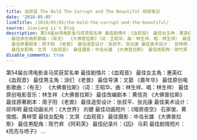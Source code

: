 ```yaml
---
title: 血观音 The Bold The Corrupt and The Beautiful 视频笔记
date: '2018-05-05'
linkTitle: /2018/05/05/the-bold-the-corrupt-and-the-beautiful/
source: Jiaxiang Li's Blog
description: 第54届台湾电影金马奖获奖名单 最佳剧情片：《血观音》 最佳女主角：惠英红《血观音》 最佳男主角：涂们 《老兽》 最佳导演：文晏 《嘉年华》
  最佳原创电影歌曲：〈有无〉 《大佛普拉斯》（词：王昭华、曲：林生祥、唱：林生祥） 最佳原创电影音乐：林生祥 《大佛普拉斯》 最佳改编剧本：黄信尧 《大佛普拉斯》
  最佳原著剧本：周子阳 《老兽》 最佳造型设计：张叔平、张兆康 最佳美术设计： 邱伟明 最佳动画长片：《大世界》 刘健 最佳动画短片：《暗房夜空》 石家俊、黄俊朗、黄梓莹
  最佳女配角：文淇 《血观音》 最佳摄影：中岛长雄 《大佛普拉斯》 最佳男配角：陈竹昇 《阿莉芙》 最佳纪录片：《囚》 马莉 最佳剧情短片：《亮亮与喷子》 ...
disable_comments: true
---
```

第54届台湾电影金马奖获奖名单 最佳剧情片：《血观音》 最佳女主角：惠英红《血观音》 最佳男主角：涂们 《老兽》 最佳导演：文晏 《嘉年华》 最佳原创电影歌曲：〈有无〉 《大佛普拉斯》（词：王昭华、曲：林生祥、唱：林生祥） 最佳原创电影音乐：林生祥 《大佛普拉斯》 最佳改编剧本：黄信尧 《大佛普拉斯》 最佳原著剧本：周子阳 《老兽》 最佳造型设计：张叔平、张兆康 最佳美术设计： 邱伟明 最佳动画长片：《大世界》 刘健 最佳动画短片：《暗房夜空》 石家俊、黄俊朗、黄梓莹 最佳女配角：文淇 《血观音》 最佳摄影：中岛长雄 《大佛普拉斯》 最佳男配角：陈竹昇 《阿莉芙》 最佳纪录片：《囚》 马莉 最佳剧情短片：《亮亮与喷子》 ...
